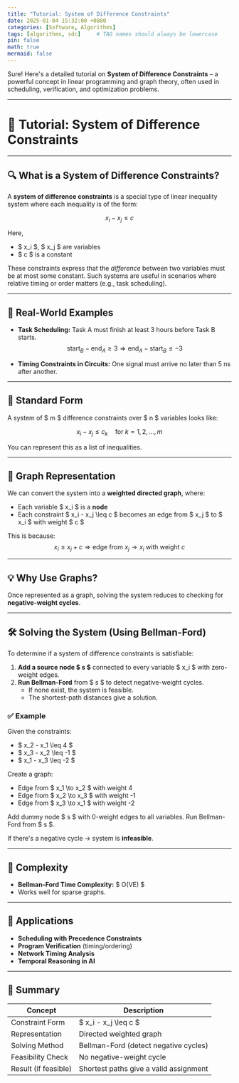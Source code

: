 ```yaml
---
title: "Tutorial: System of Difference Constraints"
date: 2025-01-04 15:32:00 +0800
categories: [Software, Algorithms]
tags: [algorithms, sdc]     # TAG names should always be lowercase
pin: false
math: true
mermaid: false
---
```


Sure! Here's a detailed tutorial on **System of Difference Constraints** – a powerful concept in linear programming and graph theory, often used in scheduling, verification, and optimization problems.

---

# 📘 Tutorial: System of Difference Constraints

---

## 🔍 What is a System of Difference Constraints?

A **system of difference constraints** is a special type of linear inequality system where each inequality is of the form:

$$
x_i - x_j \leq c
$$

Here,  
- $ x_i $, $ x_j $ are variables  
- $ c $ is a constant

These constraints express that the *difference* between two variables must be at most some constant. Such systems are useful in scenarios where relative timing or order matters (e.g., task scheduling).

---

## 🧠 Real-World Examples

- **Task Scheduling:** Task A must finish at least 3 hours before Task B starts.  
  $$
  \text{start}_B - \text{end}_A \geq 3 \Rightarrow \text{end}_A - \text{start}_B \leq -3
  $$

- **Timing Constraints in Circuits:** One signal must arrive no later than 5 ns after another.

---

## 📐 Standard Form

A system of $ m $ difference constraints over $ n $ variables looks like:

$$
x_i - x_j \leq c_k \quad \text{for } k = 1, 2, ..., m
$$

You can represent this as a list of inequalities.

---

## 🔄 Graph Representation

We can convert the system into a **weighted directed graph**, where:

- Each variable $ x_i $ is a **node**
- Each constraint $ x_i - x_j \leq c $ becomes an edge from $ x_j $ to $ x_i $ with weight $ c $

This is because:
$$
x_i \leq x_j + c \Rightarrow \text{edge from } x_j \to x_i \text{ with weight } c
$$

---

## 💡 Why Use Graphs?

Once represented as a graph, solving the system reduces to checking for **negative-weight cycles**.

---

## 🛠️ Solving the System (Using Bellman-Ford)

To determine if a system of difference constraints is satisfiable:

1. **Add a source node $ s $** connected to every variable $ x_i $ with zero-weight edges.
2. **Run Bellman-Ford** from $ s $ to detect negative-weight cycles.
   - If none exist, the system is feasible.
   - The shortest-path distances give a solution.

### ✅ Example

Given the constraints:
- $ x_2 - x_1 \leq 4 $
- $ x_3 - x_2 \leq -1 $
- $ x_1 - x_3 \leq -2 $

Create a graph:
- Edge from $ x_1 \to x_2 $ with weight 4
- Edge from $ x_2 \to x_3 $ with weight -1
- Edge from $ x_3 \to x_1 $ with weight -2

Add dummy node $ s $ with 0-weight edges to all variables. Run Bellman-Ford from $ s $.

If there's a negative cycle → system is **infeasible**.

---

## 🧮 Complexity

- **Bellman-Ford Time Complexity:** $ O(VE) $
- Works well for sparse graphs.

---

## 🧰 Applications

- **Scheduling with Precedence Constraints**
- **Program Verification** (timing/ordering)
- **Network Timing Analysis**
- **Temporal Reasoning in AI**

---

## 🧾 Summary

| Concept                         | Description                                  |
|-------------------------------|----------------------------------------------|
| Constraint Form                | $ x_i - x_j \leq c $                        |
| Representation                 | Directed weighted graph                      |
| Solving Method                 | Bellman-Ford (detect negative cycles)        |
| Feasibility Check              | No negative-weight cycle                     |
| Result (if feasible)          | Shortest paths give a valid assignment       |
